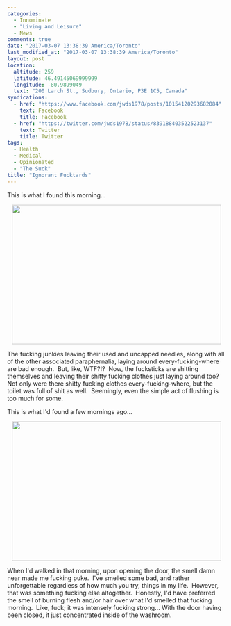 ```yaml
---
categories:
  - Innominate
  - "Living and Leisure"
  - News
comments: true
date: "2017-03-07 13:38:39 America/Toronto"
last_modified_at: "2017-03-07 13:38:39 America/Toronto"
layout: post
location:
  altitude: 259
  latitude: 46.49145069999999
  longitude: -80.9899049
  text: "200 Larch St., Sudbury, Ontario, P3E 1C5, Canada"
syndications:
  - href: "https://www.facebook.com/jwds1978/posts/10154120293682084"
    text: Facebook
    title: Facebook
  - href: "https://twitter.com/jwds1978/status/839188403522523137"
    text: Twitter
    title: Twitter
tags:
  - Health
  - Medical
  - Opinionated
  - "The Suck"
title: "Ignorant Fucktards"
---
```


<p>
  This is what I found this morning&hellip;
</p>
<!--excerptBreak-->
<p>
  <a href="{{ site.uri.assets }}/blog/2017/03/07/ignorant-fucktards/2017-03-07_06-25-05_03-02.jpeg" target="_blank" title="">
    <img
      alt="" height="321" src="{{ site.uri.assets }}/blog/2017/03/07/ignorant-fucktards/2017-03-07_06-25-05_03-02_482x321.jpg"
      style="border: 0px; display: block; margin-left: auto; margin-right: auto;" width="482" />
  </a>
</p>
<p>
  The fucking junkies leaving their used and uncapped needles, along with all of the other associated paraphernalia, laying around every-fucking-where are bad
  enough.&nbsp; But, like, WTF?!?&nbsp; Now, the fucksticks are shitting themselves and leaving their shitty fucking clothes just laying around too?&nbsp; Not
  only were there shitty fucking clothes every-fucking-where, but the toilet was full of shit as well.&nbsp; Seemingly, even the simple act of flushing is too
  much for some.
</p>
<p>
  This is what I'd found a few mornings ago&hellip;
</p>
<p>
  <a href="{{ site.uri.assets }}/blog/2017/03/07/ignorant-fucktards/2017-03-02_06-30-22_03-02.jpeg" target="_blank" title="">
    <img
      alt="" height="321" src="{{ site.uri.assets }}/blog/2017/03/07/ignorant-fucktards/2017-03-02_06-30-22_03-02_482x321.jpg"
      style="border: 0px; display: block; margin-left: auto; margin-right: auto;" width="482" />
  </a>
</p>
<p>
  When I'd walked in that morning, upon opening the door, the smell damn near made me fucking puke.&nbsp; I've smelled some bad, and rather unforgettable
  regardless of how much you try, things in my life.&nbsp; However, that was something fucking else altogether.&nbsp; Honestly, I'd have preferred the smell of
  burning flesh and/or hair over what I'd smelled that fucking morning.&nbsp; Like, fuck; it was intensely fucking strong&hellip; With the door having been
  closed, it just concentrated inside of the washroom.
</p>
